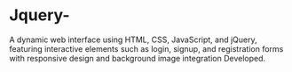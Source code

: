 # Jquery-
A dynamic web interface using HTML, CSS, JavaScript, and jQuery, featuring interactive elements such as login, signup, and registration forms with responsive design and background image integration Developed.
